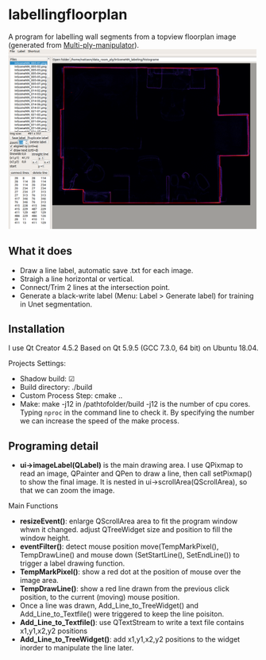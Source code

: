 # labellingfloorplan
A program for labelling wall segments from a topview floorplan image (generated from [Multi-ply-manipulator](https://github.com/nattaon/Multi-ply-manipulator)).
<a href="url"><img src="https://github.com/nattaon/labellingfloorplan/blob/master/labellingfloorplan_ss.png"  width="500" ></a>

## What it does
- Draw a line label, automatic save .txt for each image.
- Straigh a line horizontal or vertical.
- Connect/Trim 2 lines at the intersection point.
- Generate a black-write label (Menu: Label > Generate label) for training in Unet segmentation.

## Installation
I use Qt Creator 4.5.2 Based on Qt 5.9.5 (GCC 7.3.0, 64 bit) on Ubuntu 18.04.

Projects Settings:
- Shadow build: ☑
- Build directory: ./build
- Custom Process Step: cmake ..
- Make: make -j12 in /pathtofolder/build
-j12 is the number of cpu cores. Typing `nproc` in the command line to check it. By specifying the number we can increase the speed of the make process.

## Programing detail
- **ui->imageLabel(QLabel)** is the main drawing area. I use QPixmap to read an image, QPainter and QPen to draw a line, then call setPixmap() to show the final image. It is nested in ui->scrollArea(QScrollArea), so that we can zoom the image.

Main Functions
- **resizeEvent()**: enlarge QScrollArea area to fit the program window whwn it changed. adjust QTreeWidget size and position to fill the window height.
- **eventFilter()**: detect mouse position move(TempMarkPixel(), TempDrawLine() 
and mouse down (SetStartLine(), SetEndLine()) to trigger a label drawing function.
- **TempMarkPixel()**: show a red dot at the position of mouse over the image area.
- **TempDrawLine()**: show a red line drawn from the previous click position, to the current (moving) mouse position.
- Once a line was drawn, Add_Line_to_TreeWidget() and Add_Line_to_Textfile() were triggered to keep the line poisiton.
- **Add_Line_to_Textfile()**: use QTextStream to write a text file contains x1,y1,x2,y2 positions
- **Add_Line_to_TreeWidget()**: add x1,y1,x2,y2 positions to the widget inorder to manipulate the line later.

